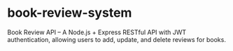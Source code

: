 # book-review-system
Book Review API – A Node.js + Express RESTful API with JWT authentication, allowing users to add, update, and delete reviews for books.

